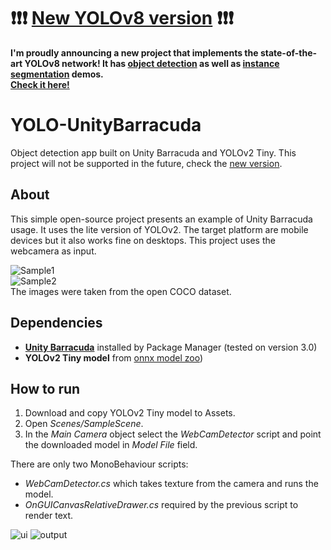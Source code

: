 # ❗❗❗ [New YOLOv8 version](https://github.com/wojciechp6/YOLOv8Unity) ❗❗❗
**I'm proudly announcing a new project that implements the state-of-the-art YOLOv8 network! It has <ins>object detection</ins> as well as <ins>instance segmentation</ins> demos.  
[Check it here!](https://github.com/wojciechp6/YOLOv8Unity)**

# YOLO-UnityBarracuda
Object detection app built on Unity Barracuda and YOLOv2 Tiny. This project will not be supported in the future, check the [new version](https://github.com/wojciechp6/YOLOv8Unity).

## About
This simple open-source project presents an example of Unity Barracuda usage. It uses the lite version of YOLOv2. The target platform are mobile devices but it also works fine on desktops. This project uses the webcamera as input.

![Sample1](Images/1.JPG)  
![Sample2](Images/2.JPG)  
The images were taken from the open COCO dataset.

## Dependencies
- [**Unity Barracuda**](https://docs.unity3d.com/Packages/com.unity.barracuda@3.0/manual/GettingStarted.html) installed by Package Manager (tested on version 3.0)
- **YOLOv2 Tiny model** from [onnx model zoo](https://github.com/onnx/models/tree/main/validated/vision/object_detection_segmentation/tiny-yolov2))

## How to run
1. Download and copy YOLOv2 Tiny model to Assets.
2. Open *Scenes/SampleScene*.
3. In the *Main Camera* object select the *WebCamDetector* script and point the downloaded model in *Model File* field.

There are only two MonoBehaviour scripts:
- *WebCamDetector.cs* which takes texture from the camera and runs the model.
- *OnGUICanvasRelativeDrawer.cs* required by the previous script to render text.

![ui](https://github.com/user-attachments/assets/3fae2fd4-4c3f-48ee-9677-41440a53b43f)
![output](https://github.com/user-attachments/assets/a276359c-0bb3-4cac-bc32-0fe6936ebe70)
